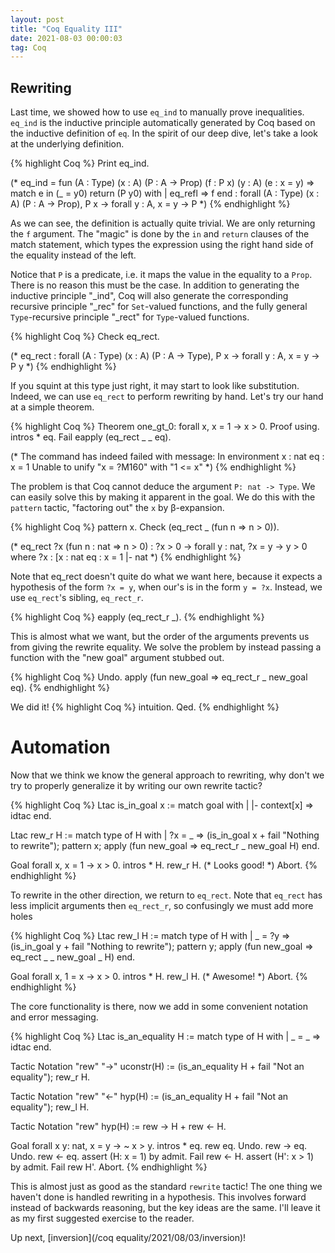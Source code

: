 ```yaml
---
layout: post
title: "Coq Equality III"
date: 2021-08-03 00:00:03
tag: Coq
---
```


<!-- Click [here](/assets/coq/Rew.v) for the corresponding Coq file. -->

## Rewriting

 Last time, we showed how to use `eq_ind` to manually prove inequalities. `eq_ind` is the 
   inductive principle automatically generated by Coq based on the inductive definition of 
   `eq`. In the spirit of our deep dive, let's take a look at the underlying definition.
 
{% highlight Coq %}
Print eq_ind.

(* eq_ind = 
   fun (A : Type) (x : A) (P : A -> Prop) (f : P x) (y : A) (e : x = y) =>
   match e in (_ = y0) return (P y0) with
   | eq_refl => f
   end
   : forall (A : Type) (x : A) (P : A -> Prop),
       P x -> forall y : A, x = y -> P 
 *)
{% endhighlight %}


 As we can see, the definition is actually quite trivial. We are only returning the 
   `f` argument. The "magic" is done by the `in` and `return` clauses of the match 
   statement, which types the expression using the right hand side of the equality 
   instead of the left.

   Notice that `P` is a predicate, i.e. it maps the value in the equality to a `Prop`. 
   There is no reason this must be the case. In addition to generating the inductive 
   principle "_ind", Coq will also generate the corresponding recursive principle 
   "_rec" for `Set`-valued functions, and the fully general `Type`-recursive principle 
   "_rect" for `Type`-valued functions.
 
{% highlight Coq %}
Check eq_rect.

(* eq_rect
	 : forall (A : Type) (x : A) (P : A -> Type),
       P x -> forall y : A, x = y -> P y
 *)
{% endhighlight %}


 If you squint at this type just right, it may start to look like substitution. Indeed, 
   we can use `eq_rect` to perform rewriting by hand. Let's try our hand at a simple 
   theorem.

{% highlight Coq %}
Theorem one_gt_0: forall x, x = 1 -> x > 0.
Proof using.
  intros * eq.
  Fail eapply (eq_rect _ _ eq).

(* The command has indeed failed with message:
   In environment
   x : nat
   eq : x = 1
   Unable to unify "x = ?M160" with "1 <= x"
 *)
{% endhighlight %}


 The problem is that Coq cannot deduce the argument `P: nat -> Type`. We can easily solve
   this by making it apparent in the goal. We do this with the `pattern` tactic, "factoring out"
   the `x` by β-expansion.
 
{% highlight Coq %}
  pattern x.
  Check (eq_rect _ (fun n => n > 0)).

(* eq_rect ?x (fun n : nat => n > 0)
	    : ?x > 0 -> forall y : nat, ?x = y -> y > 0
   where
   ?x : [x : nat  eq : x = 1 |- nat
 *)
{% endhighlight %}


 Note that eq_rect doesn't quite do what we want here, because it expects a hypothesis 
   of the form `?x = y`, when our's is in the form `y = ?x`. Instead, we use `eq_rect`'s 
   sibling, `eq_rect_r`.
 
{% highlight Coq %}
  eapply (eq_rect_r _).
{% endhighlight %}


 This is almost what we want, but the order of the arguments prevents us from giving 
   the rewrite equality. We solve the problem by instead passing a function with the 
   "new goal" argument stubbed out.
 
{% highlight Coq %}
  Undo.
  apply (fun new_goal => eq_rect_r _ new_goal eq).
{% endhighlight %}


 We did it! 
{% highlight Coq %}
  intuition.
Qed.
{% endhighlight %}


# Automation 

 Now that we think we know the general approach to rewriting, why don't we try to properly 
   generalize it by writing our own rewrite tactic?
 

{% highlight Coq %}
Ltac is_in_goal x :=
  match goal with 
  | |- context[x] => idtac
  end.

Ltac rew_r H :=
  match type of H with 
  | ?x = _ => 
      (is_in_goal x + fail "Nothing to rewrite");
      pattern x;
      apply (fun new_goal => eq_rect_r _ new_goal H)
  end.

Goal forall x, x = 1 -> x > 0.
  intros * H.
  rew_r H.
(* Looks good! *)
Abort.
{% endhighlight %}


 To rewrite in the other direction, we return to `eq_rect`. Note that `eq_rect` has less 
   implicit arguments then `eq_rect_r`, so confusingly we must add more holes
 
{% highlight Coq %}
Ltac rew_l H :=
  match type of H with 
  | _ = ?y => 
      (is_in_goal y + fail "Nothing to rewrite");
      pattern y;
      apply (fun new_goal => eq_rect _ _ new_goal _ H)
  end.
 
Goal forall x, 1 = x -> x > 0.
  intros * H.
  rew_l H.
(* Awesome! *)
Abort.
{% endhighlight %}


 The core functionality is there, now we add in some convenient notation and error messaging.
 

{% highlight Coq %}
Ltac is_an_equality H :=
  match type of H with 
  | _ = _ => idtac
  end.

Tactic Notation "rew" "->" uconstr(H) :=
  (is_an_equality H + fail "Not an equality");
  rew_r H.

Tactic Notation "rew" "<-" hyp(H) :=
  (is_an_equality H + fail "Not an equality");
  rew_l H.

Tactic Notation "rew" hyp(H) :=
  rew -> H +
  rew <- H.

Goal forall x y: nat, x = y -> ~ x > y.
  intros * eq.
  rew eq.
  Undo.
  rew -> eq.
  Undo.
  rew <- eq.
  assert (H: x = 1) by admit.
  Fail rew <- H.
  assert (H': x > 1) by admit.
  Fail rew H'.
Abort.
{% endhighlight %}

 
 This is almost just as good as the standard `rewrite` tactic! The one thing we
   haven't done is handled rewriting in a hypothesis. This involves forward instead 
   of backwards reasoning, but the key ideas are the same. I'll leave it as my first 
   suggested exercise to the reader.

   Up next, [inversion](/coq equality/2021/08/03/inversion)!

